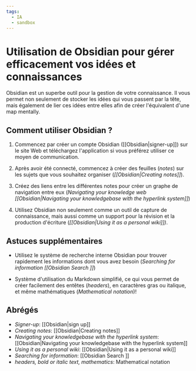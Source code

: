 ```yaml
---
tags:
  - IA
  - sandbox
---
```

# Utilisation de Obsidian pour gérer efficacement vos idées et connaissances

Obsidian est un superbe outil pour la gestion de votre connaissance. Il vous permet non seulement de stocker les idées qui vous passent par la tête, mais également de lier ces idées entre elles afin de créer l'équivalent d'une map mentally.

## Comment utiliser Obsidian ?

1. Commencez par créer un compte Obsidian ([[Obsidian|signer-up]]) sur le site Web et téléchargez l'application si vous préférez utiliser ce moyen de communication.

2. Après avoir été connecté, commencez à créer des feuilles (*notes*) sur les sujets que vous souhaitez organiser (*[[Obsidian|Creating notes]]*).

3. Créez des liens entre les différentes notes pour créer un graphe de navigation entre eux (*Navigating your knowledge web [[Obsidian|Navigating your knowledgebase with the hyperlink system]]*)

4. Utilisez Obsidian non seulement comme un outil de capture de connaissance, mais aussi comme un support pour la révision et la production d'écriture (*[[Obsidian|Using it as a personal wiki]])*.

## Astuces supplémentaires

- Utilisez le système de recherche interne Obsidian pour trouver rapidement les informations dont vous avez besoin (*Searching for information [[Obsidian Search ]]*)

- Système d'utilisation du Markdown simplifié, ce qui vous permet de créer facilement des entêtes (*headers*), en caractères gras ou italique, et même mathématiques (*Mathematical notation*)!

## Abrégés

* *Signer-up*: [[Obsidian|sign up]]
* *Creating notes*: [[Obsidian|Creating notes]]
* *Navigating your knowledgebase with the hyperlink system*: [[Obsidian|Navigating your knowledgebase with the hyperlink system]]
* *Using it as a personal wiki*: [[Obsidian|Using it as a personal wiki]]
* *Searching for information*: [[Obsidian Search ]]
* *headers, bold or italic text, mathematics*: Mathematical notation
